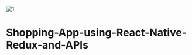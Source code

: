 ![1](https://user-images.githubusercontent.com/109940910/212886427-44fca286-8b12-4e55-bf84-1e4ceb186fe1.jpg)
# Shopping-App-using-React-Native-Redux-and-APIs
